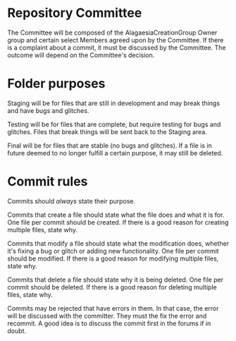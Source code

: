 Repository Committee
====================

The Committee will be composed of the AlagaesiaCreationGroup Owner group and certain select Members agreed upon by the Committee.
If there is a complaint about a commit, it must be discussed by the Committee. The outcome will depend on the Committee's decision.

Folder purposes
=====================

Staging will be for files that are still in development and may break things and have bugs and glitches.

Testing will be for files that are complete, but require testing for bugs and glitches. Files that break things will be sent back to the Staging area.

Final will be for files that are stable (no bugs and glitches). If a file is in future deemed to no longer fulfill a certain purpose, it may still be deleted.

Commit rules
====================

Commits should *always* state their purpose.

Commits that create a file should state what the file does and what it is for.
One file per commit should be created. If there is a good reason for creating multiple files, state why.

Commits that modify a file should state what the modification does, whether it's fixing a bug or glitch or adding new functionality.
One file per commit should be modified. If there is a good reason for modifying multiple files, state why.

Commits that delete a file should state why it is being deleted.
One file per commit should be deleted. If there is a good reason for deleting multiple files, state why.

Commits may be rejected that have errors in them. In that case, the error will be discussed with the committer. 
They must the fix the error and recommit. A good idea is to discuss the commit first in the forums if in doubt.